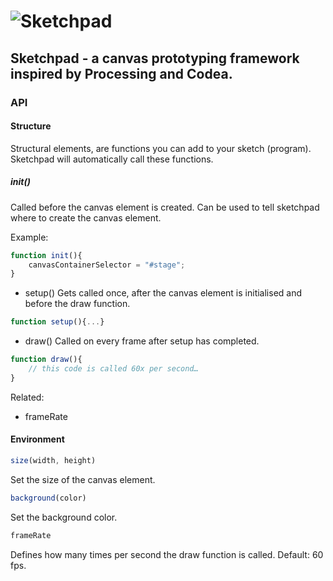 # ![Sketchpad](https://raw.github.com/olivierklaver/Sketchpad/master/media%20assets/sketchpad.png)

## Sketchpad - a canvas prototyping framework inspired by Processing and Codea.

### API

#### Structure
Structural elements, are functions you can add to your sketch (program). Sketchpad will automatically call these functions.

##### init()

Called before the canvas element is created.
Can be used to tell sketchpad where to create the canvas element.

Example:
```javascript
function init(){
	canvasContainerSelector = "#stage";
}
```

- setup()
Gets called once, after the canvas element is initialised and before the draw function.
```javascript
function setup(){...}
```

- draw()
Called on every frame after setup has completed.
```javascript
function draw(){
	// this code is called 60x per second…
}
```
Related:
- frameRate

#### Environment
```javascript
size(width, height)
```
Set the size of the canvas element.

```javascript
background(color)
```
Set the background color.

```javascript
frameRate
```
Defines how many times per second the draw function is called.
Default: 60 fps.